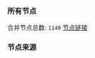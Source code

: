### 所有节点
合并节点总数: `1140`
[节点链接](https://raw.githubusercontent.com/rzhy1/11/master/sub/sub_merge_base64.txt)

### 节点来源
